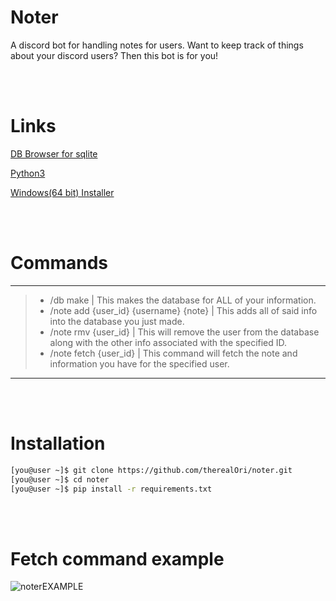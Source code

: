 # Noter
A discord bot for handling notes for users. Want to keep track of things about your discord users? Then this bot is for you!

<br />
<br />

# Links
[DB Browser for sqlite](https://sqlitebrowser.org/dl/)

[Python3](https://www.python.org/downloads/)

[Windows(64 bit) Installer](https://www.python.org/ftp/python/3.10.0/python-3.10.0-amd64.exe)

<br />
<br />

# Commands
__ __
> - /db make | This makes the database for ALL of your information.
> - /note add {user_id} {username} {note} | This adds all of said info into the database you just made.
> - /note rmv {user_id} | This will remove the user from the database along with the other info associated with the specified ID.
> - /note fetch {user_id} | This command will fetch the note and information you have for the specified user.
__ __

<br />
<br />

# Installation
```bash
[you@user ~]$ git clone https://github.com/therealOri/noter.git
[you@user ~]$ cd noter
[you@user ~]$ pip install -r requirements.txt
```

<br />
<br />

# Fetch command example
![noterEXAMPLE](https://user-images.githubusercontent.com/45724082/138189192-08c91453-802a-4938-b5de-fb533d9443a8.png)
